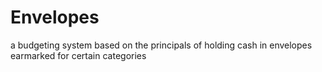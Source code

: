 # Envelopes
a budgeting system based on the principals of holding cash in envelopes earmarked for certain categories
